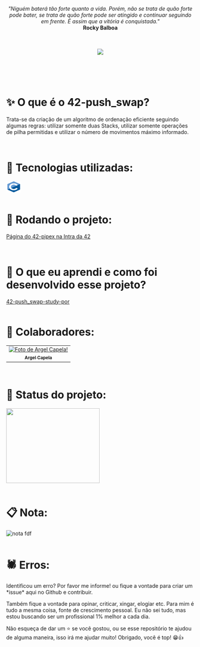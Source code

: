 <!--<div id="portfolio-slideshow-items" class="hide-on-portfolio" visibility="0">
<div class="item"><img src="https://i.imgur.com/zbLrn0i.jpg" width="250px"></div>
</div>
-->

<div class="hide-on-portfolio">

<div align="center">
	<p><i>"Niguém baterá tão forte quanto a vida. Porém, não se trata de quão forte pode bater, se trata de quão forte pode ser atingido e continuar seguindo em frente. É assim que a vitória é conquistada."</i><br><b>Rocky Balboa</b></p>
<br><br>
	<img src="https://i.imgur.com/zbLrn0i.jpg" width="250px">
</div>
<br><br>
</div>
<br><br>

<div class="hide-on-portfolio">
	
# ✨ O que é o 42-push_swap?
Trata-se da criação de um algoritmo de ordenação eficiente seguindo algumas regras: utilizar somente duas Stacks, utilizar somente operações de pilha permitidas e utilizar o número de movimentos máximo informado. <br>
</div>
<br>

<div class="col-12">

# 🔧 Tecnologias utilizadas:<br>
<div style="display: inline_block">
     <img align="center" alt="gel-Js" height="30" width="40" src="https://raw.githubusercontent.com/devicons/devicon/master/icons/c/c-original.svg">
</div>
<br>
	
<div class="col-12">

# 🚀 Rodando o projeto:<br>
<a href="https://projects.intra.42.fr/pipex/acapela-">Página do 42-pipex na Intra da 42</a>
	
</div>
<br>
<div class="col-12">
    
# 📌 O que eu aprendi e como foi desenvolvido esse projeto?<br>
<a href="#overview">42-push_swap-study-por</a>
<br>
<br>
<div class="col-12">
	
# 🤝 Colaboradores:<br>
<table>
  <tr>
    <td align="center">
      <a href="http://github.com/argelcapela">
        <img src="https://avatars.githubusercontent.com/u/79276276?s=400&u=055b803f4708d59eaf50208ba601f85844125757&v=4" width="100px;" alt="Foto de Argel Capela!"/><br>
        <sub>
          <b>Argel Capela</b>
        </sub>
      </a>
    </td>
  </tr>
</table>
<br>
</div>
	
<div class="col-12">
	
# 📅 Status do projeto:<br>
<img src="https://i.imgur.com/3bRGIPH.png" width="250px" height="200px">
</div>
	
<br>

<div class="col-12">
	
# 📋 Nota:<br>
<img src="https://i.imgur.com/jJ301iE.png" width="150px" height="150px" alt="nota fdf">
</div>
	
<br>

<div class="col-12">
	
# 🕷 Erros:<br>
<p>Identificou um erro? Por favor me informe! ou fique a vontade para criar um *issue* aqui no Github e contribuir.</p>
<p>Também fique a vontade para opinar, criticar, xingar, elogiar etc. Para mim é tudo a mesma coisa, fonte de crescimento pessoal. Eu não sei tudo, mas estou buscando ser um profissional 1% melhor a cada dia.</p>
</div>
	
<div class="col-12">
<p>Não esqueça de dar um ⭐️ se você gostou, ou se esse repositório te ajudou de alguma maneira, isso irá me ajudar muito! Obrigado, você é top! 😁👍</p>
</div>
	

<br><br>
	
 <!--
<i>Por favor, clique na imagem a seguir para abrir um vídeo de demonstração do meu 42-pipex</i>
<br><br>

<a href="https://youtu.be/WoeL3G3pUDs" class="hide-on-portfolio" target="_BLANK"><img src="https://i.imgur.com/ehvexOI.png" width="100%"></a>

<br><br>

<i>Fique a vontade para conferir o meu estudo sobre o 42-FDF, clicando no icone bonitinho abaixo.</i><br><br>
<a href="https://docs.google.com/presentation/d/1vBZGy_BpAbtCjEQ_kUyGS8G7FuvHdNRIaWj5CuHESxQ/edit?usp=sharing" target="_BLANK"><img src="https://i.imgur.com/OhDvVP5.png" alt="conferir estudo"></a>
<br>
--->  
